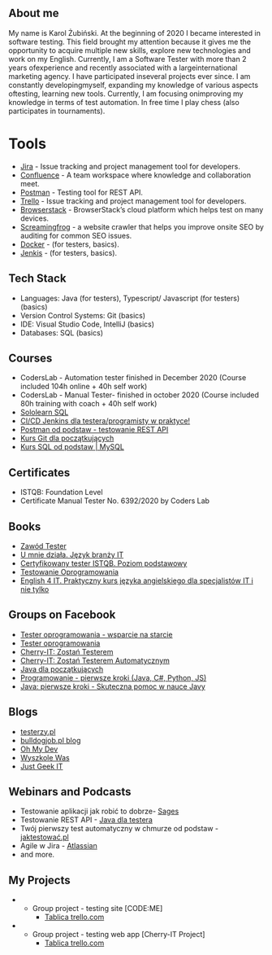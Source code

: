 



## About me

My name is Karol Żubiński.
At the beginning of 2020 I became interested in software testing. This field brought my attention because it gives me the opportunity to acquire multiple new skills, explore new technologies and work on my English. 
Currently, 
I am a Software Tester with more than 2 years ofexperience and recently associated with a largeinternational marketing agency. 
I have participated inseveral projects ever since. I am constantly developingmyself, expanding my knowledge of various aspects oftesting, learning new tools. 
Currently, I am focusing onimproving my knowledge in terms of test automation. 
In free time I play chess (also participates in tournaments).


# Tools
 
  - [Jira](https://www.atlassian.com/software/jira) - Issue tracking and project management tool for developers.
  - [Confluence](https://www.atlassian.com/software/confluence) - A team workspace where knowledge and collaboration meet.
  - [Postman](https://www.postman.com/) - Testing tool for REST API.
  - [Trello](https://trello.com/) - Issue tracking and project management tool for developers.
  - [Browserstack](https://www.browserstack.com/) - BrowserStack’s cloud platform which helps test on many devices.
  - [Screamingfrog](https://www.screamingfrog.co.uk/seo-spider/) - a website crawler that helps you improve onsite SEO by auditing for common SEO issues.
  - [Docker](https://www.docker.com/) - (for testers, basics).
  - [Jenkis](https://www.jenkins.io/) - (for testers, basics).


## Tech Stack


* Languages: Java (for testers), Typescript/ Javascript (for testers) (basics)
* Version Control Systems: Git (basics)
* IDE: Visual Studio Code, IntelliJ (basics)
* Databases: SQL (basics)

## Courses 

* CodersLab - Automation tester  finished  in December 2020 (Course included 104h online + 40h self work)
* CodersLab - Manual Tester- finished in october 2020 (Course included 80h training with coach + 40h self work)
* [Sololearn SQL](https://www.sololearn.com/home)
* [CI/CD Jenkins dla testera/programisty w praktyce!](https://www.udemy.com/course/ci-cd-jenkins/)
* [Postman od podstaw - testowanie REST API](https://www.udemy.com/course/postman-od-podstaw-testowanie-rest-api/)
* [Kurs Git dla początkujących](https://www.udemy.com/course/kurs-gita/)
* [Kurs SQL od podstaw | MySQL](https://www.udemy.com/course/kurs-sql-od-podstaw/)

## Certificates

* ISTQB: Foundation Level 
* Certificate Manual Tester No. 6392/2020 by Coders Lab




## Books

* [Zawód Tester](https://ksiegarnia.pwn.pl/Zawod-tester.-Od-decyzji-do-zdobycia-doswiadczenia,743423772,p.html)
* [U mnie działa. Język branży IT](https://helion.pl/ksiazki/u-mnie-dziala-jezyk-branzy-it-pawel-baszuro,umnied.htm#format/d)
* [Certyfikowany tester ISTQB. Poziom podstawowy](https://helion.pl/ksiazki/certyfikowany-tester-istqb-poziom-podstawowy-adam-roman-lucjan-stapp,ctispp.htm#format/d)
* [Testowanie Oprogramowania](https://helion.pl/ksiazki/testowanie-oprogramowania-podrecznik-dla-poczatkujacych-rafal-pawlak,szteop.htm#format/d)
* [English 4 IT. Praktyczny kurs języka angielskiego dla specjalistów IT i nie tylko](https://helion.pl/ksiazki/english-4-it-praktyczny-kurs-jezyka-angielskiego-dla-specjalistow-it-i-nie-tylko-beata-blaszczyk,anginf.htm#format/d)



## Groups on Facebook
 
* [Tester oprogramowania - wsparcie na starcie](https://www.facebook.com/groups/testeroprogramowania/?ref=group_header)
* [Tester oprogramowania](https://www.facebook.com/groups/141683635854223)
* [Cherry-IT: Zostań Testerem](https://www.facebook.com/groups/2133784529983322)
* [Cherry-IT: Zostań Testerem Automatycznym](https://www.facebook.com/groups/195487914423878)
* [Java dla początkujących](https://www.facebook.com/groups/231900600895570/)
* [Programowanie - pierwsze kroki (Java, C#, Python, JS)](https://www.facebook.com/groups/485381788583271)
* [Java: pierwsze kroki - Skuteczna pomoc w nauce Javy](https://www.facebook.com/groups/michal.akademiakodu)



## Blogs 

* [testerzy.pl](http://testerzy.pl)
* [bulldogjob.pl blog](https://bulldogjob.pl/blog)
* [Oh My Dev](https://ohmydev.pl/communities/testing)
* [Wyszkole Was](https://www.wyszkolewas.com.pl/)
* [Just Geek IT](https://geek.justjoin.it/)



## Webinars and Podcasts

* Testowanie aplikacji jak robić to dobrze- [Sages](https://www.sages.pl/)
* Testowanie REST API - [Java dla testera](https://javadlatestera.pl/)
* Twój pierwszy test automatyczny w chmurze od podstaw - [jaktestować.pl]( https://jaktestowac.pl/)
* Agile w Jira - [Atlassian](https://ttpsc.com/pl/atlassian/)
* and more.

## My Projects

* - Group project - testing site [CODE:ME]
     - [Tablica trello.com](https://trello.com/b/jERw9zEh/codeme-www-bugi)
     
* - Group project - testing web app [Cherry-IT Project]
     - [Tablica trello.com](https://trello.com/b/M8n2uzsJ/stycze%C5%842021-przygotowanie)







      
